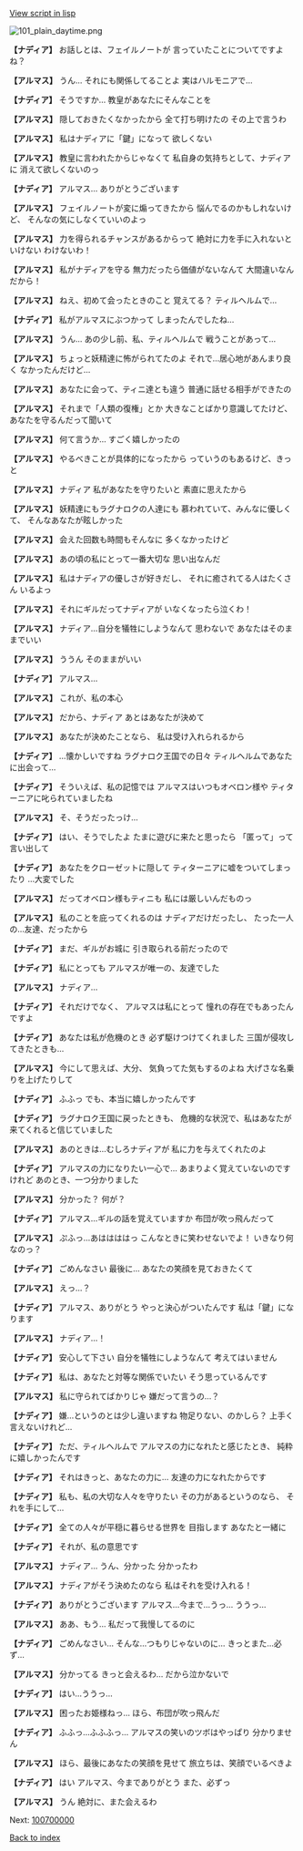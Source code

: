 [View script in lisp](../scripts/100605060.txt)

![101_plain_daytime.png](../images/backgrounds/101_plain_daytime.png)

**【ナディア】**
お話しとは、フェイルノートが
言っていたことについてですよね？

**【アルマス】**
うん…
それにも関係してることよ
実はハルモニアで…

**【ナディア】**
そうですか…
教皇があなたにそんなことを

**【アルマス】**
隠しておきたくなかったから
全て打ち明けたの
その上で言うわ

**【アルマス】**
私はナディアに「鍵」になって
欲しくない

**【アルマス】**
教皇に言われたからじゃなくて
私自身の気持ちとして、ナディアに
消えて欲しくないのっ

**【ナディア】**
アルマス…
ありがとうございます

**【アルマス】**
フェイルノートが変に煽ってきたから
悩んでるのかもしれないけど、
そんなの気にしなくていいのよっ

**【アルマス】**
力を得られるチャンスがあるからって
絶対に力を手に入れないといけない
わけないわ！

**【アルマス】**
私がナディアを守る
無力だったら価値がないなんて
大間違いなんだから！

**【アルマス】**
ねえ、初めて会ったときのこと
覚えてる？
ティルヘルムで…

**【ナディア】**
私がアルマスにぶつかって
しまったんでしたね…

**【アルマス】**
うん…
あの少し前、私、ティルヘルムで
戦うことがあって…

**【アルマス】**
ちょっと妖精達に怖がられてたのよ
それで…居心地があんまり良く
なかったんだけど…

**【アルマス】**
あなたに会って、ティニ達とも違う
普通に話せる相手ができたの

**【アルマス】**
それまで「人類の復権」とか
大きなことばかり意識してたけど、
あなたを守るんだって聞いて

**【アルマス】**
何て言うか…
すごく嬉しかったの

**【アルマス】**
やるべきことが具体的になったから
っていうのもあるけど、きっと

**【アルマス】**
ナディア
私があなたを守りたいと
素直に思えたから

**【アルマス】**
妖精達にもラグナロクの人達にも
慕われていて、みんなに優しくて、
そんなあなたが眩しかった

**【アルマス】**
会えた回数も時間もそんなに
多くなかったけど

**【アルマス】**
あの頃の私にとって一番大切な
思い出なんだ

**【アルマス】**
私はナディアの優しさが好きだし、
それに癒されてる人はたくさん
いるよっ

**【アルマス】**
それにギルだってナディアが
いなくなったら泣くわ！

**【アルマス】**
ナディア…自分を犠牲にしようなんて
思わないで
あなたはそのままでいい

**【アルマス】**
ううん
そのままがいい

**【ナディア】**
アルマス…

**【アルマス】**
これが、私の本心

**【アルマス】**
だから、ナディア
あとはあなたが決めて

**【アルマス】**
あなたが決めたことなら、
私は受け入れられるから

**【ナディア】**
…懐かしいですね
ラグナロク王国での日々
ティルヘルムであなたに出会って…

**【ナディア】**
そういえば、私の記憶では
アルマスはいつもオベロン様や
ティターニアに叱られていましたね

**【アルマス】**
そ、そうだったっけ…

**【ナディア】**
はい、そうでしたよ
たまに遊びに来たと思ったら
「匿って」って言い出して

**【ナディア】**
あなたをクローゼットに隠して
ティターニアに嘘をついてしまったり
…大変でした

**【アルマス】**
だってオベロン様もティニも
私には厳しいんだものっ

**【アルマス】**
私のことを庇ってくれるのは
ナディアだけだったし、
たった一人の…友達、だったから

**【ナディア】**
まだ、ギルがお城に
引き取られる前だったので

**【ナディア】**
私にとっても
アルマスが唯一の、友達でした

**【アルマス】**
ナディア…

**【ナディア】**
それだけでなく、
アルマスは私にとって
憧れの存在でもあったんですよ

**【ナディア】**
あなたは私が危機のとき
必ず駆けつけてくれました
三国が侵攻してきたときも…

**【アルマス】**
今にして思えば、大分、
気負ってた気もするのよね
大げさな名乗りを上げたりして

**【ナディア】**
ふふっ
でも、本当に嬉しかったんです

**【ナディア】**
ラグナロク王国に戻ったときも、
危機的な状況で、私はあなたが
来てくれると信じていました

**【アルマス】**
あのときは…むしろナディアが
私に力を与えてくれたのよ

**【ナディア】**
アルマスの力になりたい一心で…
あまりよく覚えていないのですけれど
あのとき、一つ分かりました

**【アルマス】**
分かった？
何が？

**【ナディア】**
アルマス…ギルの話を覚えていますか
布団が吹っ飛んだって

**【アルマス】**
ぷふっ…あははははっ
こんなときに笑わせないでよ！
いきなり何なのっ？

**【ナディア】**
ごめんなさい
最後に…
あなたの笑顔を見ておきたくて

**【アルマス】**
えっ…？

**【ナディア】**
アルマス、ありがとう
やっと決心がついたんです
私は「鍵」になります

**【アルマス】**
ナディア…！

**【ナディア】**
安心して下さい
自分を犠牲にしようなんて
考えてはいません

**【ナディア】**
私は、あなたと対等な関係でいたい
そう思っているんです

**【アルマス】**
私に守られてばかりじゃ
嫌だって言うの…？

**【ナディア】**
嫌…というのとは少し違いますね
物足りない、のかしら？
上手く言えないけれど…

**【ナディア】**
ただ、ティルヘルムで
アルマスの力になれたと感じたとき、
純粋に嬉しかったんです

**【ナディア】**
それはきっと、あなたの力に…
友達の力になれたからです

**【ナディア】**
私も、私の大切な人々を守りたい
その力があるというのなら、
それを手にして…

**【ナディア】**
全ての人々が平穏に暮らせる世界を
目指します
あなたと一緒に

**【ナディア】**
それが、私の意思です

**【アルマス】**
ナディア…
うん、分かった
分かったわ

**【アルマス】**
ナディアがそう決めたのなら
私はそれを受け入れる！

**【ナディア】**
ありがとうございます
アルマス…今まで…うっ…
ううっ…

**【アルマス】**
ああ、もう…
私だって我慢してるのに

**【ナディア】**
ごめんなさい…
そんな…つもりじゃないのに…
きっとまた…必ず…

**【アルマス】**
分かってる
きっと会えるわ…
だから泣かないで

**【ナディア】**
はい…ううっ…

**【アルマス】**
困ったお姫様ねっ…
ほら、布団が吹っ飛んだ

**【ナディア】**
ふふっ…ふふふっ…
アルマスの笑いのツボはやっぱり
分かりません

**【アルマス】**
ほら、最後にあなたの笑顔を見せて
旅立ちは、笑顔でいるべきよ

**【ナディア】**
はい
アルマス、今までありがとう
また、必ずっ

**【アルマス】**
うん
絶対に、また会えるわ


Next: [100700000](100700000.md)

[Back to index](index.md)
